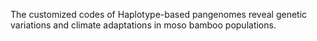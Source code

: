 The customized codes of Haplotype-based pangenomes reveal genetic variations and climate adaptations in moso bamboo populations.

